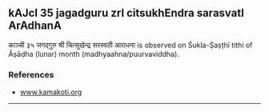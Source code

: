 ## kAJcI 35 jagadguru zrI citsukhEndra sarasvatI ArAdhanA

काञ्ची ३५ जगद्गुरु श्री चित्सुखेन्द्र सरस्वती आराधना is observed on Śukla-Ṣaṣṭhī tithi of Āṣāḍha (lunar) month (madhyaahna/puurvaviddha).


### References
* www.kamakoti.org

---
